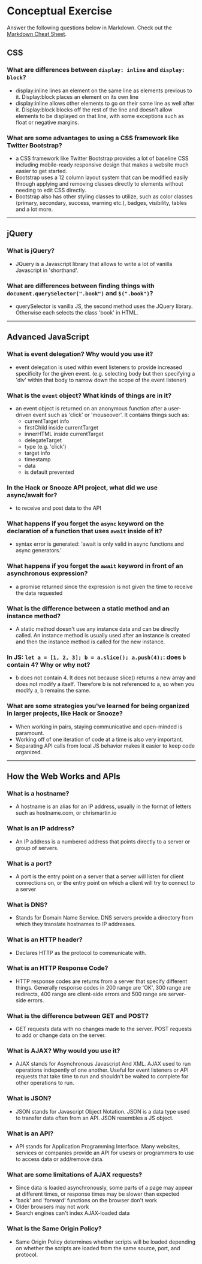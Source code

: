 # Conceptual Exercise

Answer the following questions below in Markdown. 
Check out the [Markdown Cheat Sheet](https://github.com/adam-p/markdown-here/wiki/Markdown-Cheatsheet).

## CSS

### What are differences between ``display: inline`` and ``display: block``?

* display:inline lines an element on the same line as elements previous to it. Display:block places an element on its own line
* display:inline allows other elements to go on their same line as well after it. Display:block blocks off the rest of the line and doesn't allow elements to be displayed on that line, with some exceptions such as float or negative margins.


### What are some advantages to using a CSS framework like Twitter Bootstrap?

* a CSS framework like Twitter Bootstrap provides a lot of baseline CSS including mobile-ready responsive design that makes a website much easier to get started. 
* Bootstrap uses a 12 column layout system that can be modified easily through applying and removing classes directly to elements without needing to edit CSS directly. 
* Bootstrap also has other styling classes to utilize, such as color classes (primary, secondary, success, warning etc.), badges, visibility, tables and a lot more.

---

## jQuery

### What is jQuery?

* JQuery is a Javascript library that allows to write a lot of vanilla Javascript in 'shorthand'.

### What are differences between finding things with `document.querySelector(".book")` and `$(".book")`?

* querySelector is vanilla JS, the second method uses the JQuery library. Otherwise each selects the class 'book' in HTML.

---

## Advanced JavaScript

### What is event delegation? Why would you use it?

* event delegation is used within event listeners to provide increased specificity for the given event. (e.g. selecting body but then specifying a 'div' within that body to narrow down the scope of the event listener)

### What is the `event` object? What kinds of things are in it?

* an event object is returned on an anonymous function after a user-driven event such as 'click' or 'mouseover'. It contains things such as:
  * currentTarget info 
  * firstChild inside currentTarget
  * innerHTML inside currentTarget
  * delegateTarget
  * type (e.g. 'click')
  * target info
  * timestamp
  * data
  * is default prevented

### In the Hack or Snooze API project, what did we use async/await for?

* to receive and post data to the API

### What happens if you forget the `async` keyword on  the declaration of a function that uses `await` inside of it?

* syntax error is generated: 'await is only valid in async functions and async generators.'

### What happens if you forget the `await` keyword in front of an asynchronous expression?

* a promise returned since the expression is not given the time to receive the data requested

### What is the difference between a static method and an instance method?

* A static method doesn't use any instance data and can be directly called. An instance method is usually used after an instance is created and then the instance method is called for the new instance.

### In JS: `let a = [1, 2, 3]; b = a.slice(); a.push(4);`: does `b` contain 4? Why or why not? 

* b does not contain 4. It does not because slice() returns a new array and does not modify a itself. Therefore b is not referenced to a, so when you modify a, b remains the same. 

### What are some strategies you've learned for being organized in larger projects, like Hack or Snooze?

* When working in pairs, staying communicative and open-minded is paramount.
* Working off of one iteration of code at a time is also very important.
* Separating API calls from local JS behavior makes it easier to keep code organized.


---

## How the Web Works and APIs

### What is a hostname?

* A hostname is an alias for an IP address, usually in the format of letters such as hostname.com, or chrismartin.io

### What is an IP address?

* An IP address is a numbered address that points directly to a server or group of servers.

### What is a port?

* A port is the entry point on a server that a server will listen for client connections on, or the entry point on which a client will try to connect to a server

### What is DNS?

* Stands for Domain Name Service. DNS servers provide a directory from which they translate hostnames to IP addresses. 

### What is an HTTP header?

* Declares HTTP as the protocol to communicate with. 

### What is an HTTP Response Code?

* HTTP response codes are returns from a server that specify different things. Generally response codes in 200 range are 'OK', 300 range are redirects, 400 range are client-side errors and 500 range are server-side errors. 

### What is the difference between GET and POST?

* GET requests data with no changes made to the server. POST requests to add or change data on the server.

### What is AJAX? Why would you use it?

* AJAX stands for Asynchronous Javascript And XML. AJAX used to run operations indepently of one another. Useful for event listeners or API requests that take time to run and shouldn't be waited to complete for other operations to run. 

### What is JSON?

* JSON stands for Javascript Object Notation. JSON is a data type used to transfer data often from an API. JSON resembles a JS object. 

### What is an API?

* API stands for Application Programming Interface. Many websites, services or companies provide an API for usesrs or programmers to use to access data or add/remove data. 

### What are some limitations of AJAX requests?

* Since data is loaded asynchronously, some parts of a page may appear at different times, or response times may be slower than expected
* 'back' and 'forward' functions on the browser don't work
* Older browsers may not work
* Search engines can't index AJAX-loaded data

### What is the Same Origin Policy?

* Same Origin Policy determines whether scripts will be loaded depending on whether the scripts are loaded from the same source, port, and protocol.
